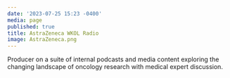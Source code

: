 ```yaml
---
date: '2023-07-25 15:23 -0400'
media: page
published: true
title: AstraZeneca WKOL Radio
image: AstraZeneca.png
---
```

Producer on a suite of internal podcasts and media content exploring the changing landscape of oncology research with medical expert discussion.
